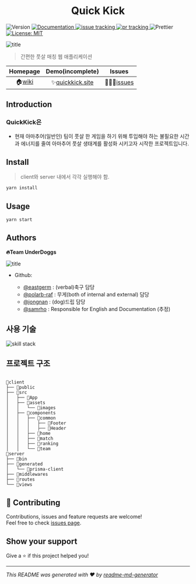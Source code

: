 <h1 align="center">Quick Kick</h1>
<p>
  <img alt="Version" src="https://img.shields.io/badge/version-0.1.0-blue.svg?cacheSeconds=2592000" />
  <!--doc -->
  <a href="https://github.com/connect-foundation/2019-05/wiki" target="_blank">
    <img alt="Documentation" src="https://img.shields.io/badge/documentation-yes-brightgreen.svg" />
  </a>
  <!--issue -->
  <a href="https://github.com/connect-foundation/2019-05/issues">
    <img alt="issue tracking" src="https://img.shields.io/github/issues/connect-foundation/2019-05"/>
  </a>
  <!--pr-->
  <a href="https://github.com/connect-foundation/2019-05/pulls">
    <img alt="pr tracking" src="https://img.shields.io/github/issues-pr/connect-foundation/2019-05"/>
  </a>
  
  <!--prettier-->
  <img alt="Prettier" src="https://img.shields.io/badge/code_style-prettier-ff69b4.svg" />

  <!--license -->
  <a href="#" target="_blank">
    <img alt="License: MIT" src="https://img.shields.io/badge/License-MIT-yellow.svg" />
  </a>
</p>

<!-- main logo image -->

![title](https://ifh.cc/g/gf8O2.png)

> 간편한 풋살 매칭 웹 애플리케이션

|    Homepage    |      Demo(incomplete)      |       Issues       |
| :------------: | :------------------------: | :----------------: |
| 🏠[wiki][wiki] | ✨[quickkick.site][domain] | 🙋🏽‍♂️[issues][issues] |

## Introduction

### **QuickKick은**

-   현재 아마추어(일반인) 팀이 풋살 한 게임을 하기 위해 투입해야 하는 불필요한 시간과 에너지를 줄여 아마추어 풋살 생태계를 활성화 시키고자 시작한 프로젝트입니다.

## Install

> client와 server 내에서 각각 실행해야 함.

```sh
yarn install
```

## Usage

```sh
yarn start
```

## Authors

**🔥Team UnderDoggs**
<br />

![title](https://ifh.cc/g/axgHK.jpg)

-   Github:

    -   [@eastgerm](https://github.com/eastgerm) : (verbal)축구 담당
    -   [@polarb-raf](https://github.com/polarb-raf) : 무게(both of internal and external) 담당
    -   [@jongnan](https://github.com/jongnan) : (dog)드립 담당
    -   [@samrho](https://github.com/samrho) : Responsible for English and Documentation (추정)

## 사용 기술

![skill stack](https://ifh.cc/g/ivdNx.jpg)

## 프로젝트 구조

```

📁client
├── 📁public
├── 📁src
│   ├── 📁App
│   ├── 📁assets
│   │   └── 📁images
│   ├── 📁components
│   │   ├── 📁common
│   │   │   ├── 📁Footer
│   │   │   ├── 📁Header
│   │   ├── 📁home
│   │   ├── 📁match
│   │   ├── 📁ranking
│   │   └── 📁team
📁server
├── 📁bin
├── 📁generated
│   └── 📁prisma-client
├── 📁middlewares
├── 📁routes
└── 📁views
```

## 🤝 Contributing

Contributions, issues and feature requests are welcome!<br />Feel free to check [issues page](https://github.com/connect-foundation/2019-05/issues).

## Show your support

Give a ⭐️ if this project helped you!

---

_This README was generated with ❤️ by [readme-md-generator](https://github.com/kefranabg/readme-md-generator)_

[wiki]: https://github.com/connect-foundation/2019-05/wiki
[domain]: https://quickkick.site
[issues]: https://github.com/connect-foundation/2019-05/issues
